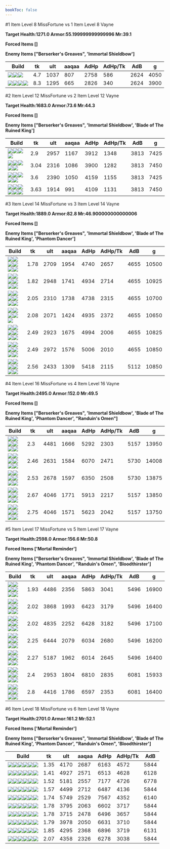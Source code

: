 ```yaml
---
bookToc: false
---
```


#1 Item Level 8 MissFortune vs 1 Item Level 8 Vayne

**Target Health:1271.0 Armor:55.199999999999996 Mr:39.1**


**Forced Items []**


**Enemy Items ["Berserker's Greaves", 'Immortal Shieldbow']**




Build | tk | ult | aaqaa | AdHp | AdHp/Tk | AdB | g
-|-|-|-|-|-|-|-
![](/item/3153.png)![](/item/1001.png)![](/item/1055.png)|4.7|1037|807|2758|586|2624|4050
![](/item/3156.png)![](/item/1001.png)![](/item/1055.png)![](/item/1036.png)|8.3|1295|665|2826|340|2624|3900




























































#2 Item Level 12 MissFortune vs 2 Item Level 12 Vayne

**Target Health:1683.0 Armor:73.6 Mr:44.3**


**Forced Items []**


**Enemy Items ["Berserker's Greaves", 'Immortal Shieldbow', 'Blade of The Ruined King']**




Build | tk | ult | aaqaa | AdHp | AdHp/Tk | AdB | g
-|-|-|-|-|-|-|-
![](/item/6676.png)![](/item/3142.png)![](/item/1055.png)![](/item/1037.png)|2.9|2957|1167|3912|1348|3813|7425
![](/item/3091.png)![](/item/3142.png)![](/item/1055.png)![](/item/1036.png)![](/item/1036.png)|3.04|2316|1086|3900|1282|3813|7450
![](/item/3156.png)![](/item/6676.png)![](/item/1001.png)![](/item/1055.png)![](/item/1037.png)|3.6|2390|1050|4159|1155|3813|7425
![](/item/3156.png)![](/item/3091.png)![](/item/1001.png)![](/item/1055.png)![](/item/1036.png)![](/item/1036.png)|3.63|1914|991|4109|1131|3813|7450




























































#3 Item Level 14 MissFortune vs 3 Item Level 14 Vayne

**Target Health:1889.0 Armor:82.8 Mr:46.900000000000006**


**Forced Items []**


**Enemy Items ["Berserker's Greaves", 'Immortal Shieldbow', 'Blade of The Ruined King', 'Phantom Dancer']**




Build | tk | ult | aaqaa | AdHp | AdHp/Tk | AdB | g
-|-|-|-|-|-|-|-
![](/item/3033.png)![](/item/3095.png)![](/item/6671.png)![](/item/1001.png)![](/item/1055.png)![](/item/1036.png)|1.78|2709|1954|4740|2657|4655|10500
![](/item/3153.png)![](/item/3033.png)![](/item/6676.png)![](/item/1001.png)![](/item/1055.png)![](/item/1037.png)|1.82|2948|1741|4934|2714|4655|10925
![](/item/3091.png)![](/item/3095.png)![](/item/6671.png)![](/item/1001.png)![](/item/1055.png)![](/item/1036.png)|2.05|2310|1738|4738|2315|4655|10700
![](/item/3153.png)![](/item/3091.png)![](/item/6675.png)![](/item/1001.png)![](/item/1055.png)|2.08|2071|1424|4935|2372|4655|10650
![](/item/3156.png)![](/item/6676.png)![](/item/6671.png)![](/item/1001.png)![](/item/1055.png)![](/item/1037.png)|2.49|2923|1675|4994|2006|4655|10825
![](/item/3156.png)![](/item/3033.png)![](/item/3095.png)![](/item/1001.png)![](/item/1055.png)![](/item/1038.png)|2.49|2972|1576|5006|2010|4655|10850
![](/item/3156.png)![](/item/3091.png)![](/item/6609.png)![](/item/1001.png)![](/item/1055.png)![](/item/1038.png)|2.56|2433|1309|5418|2115|5112|10850




























































#4 Item Level 16 MissFortune vs 4 Item Level 16 Vayne

**Target Health:2495.0 Armor:152.0 Mr:49.5**


**Forced Items []**


**Enemy Items ["Berserker's Greaves", 'Immortal Shieldbow', 'Blade of The Ruined King', 'Phantom Dancer', "Randuin's Omen"]**




Build | tk | ult | aaqaa | AdHp | AdHp/Tk | AdB | g
-|-|-|-|-|-|-|-
![](/item/3091.png)![](/item/3142.png)![](/item/3033.png)![](/item/6696.png)![](/item/1038.png)![](/item/1036.png)|2.3|4481|1666|5292|2303|5157|13950
![](/item/3153.png)![](/item/3033.png)![](/item/3091.png)![](/item/3078.png)![](/item/1001.png)![](/item/1037.png)|2.46|2631|1584|6070|2471|5730|14008
![](/item/3153.png)![](/item/3033.png)![](/item/3091.png)![](/item/6630.png)![](/item/1001.png)![](/item/1037.png)|2.53|2678|1597|6350|2508|5730|13875
![](/item/3153.png)![](/item/3033.png)![](/item/3156.png)![](/item/3142.png)![](/item/1038.png)![](/item/1036.png)|2.67|4046|1771|5913|2217|5157|13850
![](/item/3091.png)![](/item/3142.png)![](/item/3033.png)![](/item/3156.png)![](/item/1038.png)![](/item/1036.png)|2.75|4046|1571|5623|2042|5157|13750




























































#5 Item Level 17 MissFortune vs 5 Item Level 17 Vayne

**Target Health:2598.0 Armor:156.6 Mr:50.8**


**Forced Items ['Mortal Reminder']**


**Enemy Items ["Berserker's Greaves", 'Immortal Shieldbow', 'Blade of The Ruined King', 'Phantom Dancer', "Randuin's Omen", 'Bloodthirster']**




Build | tk | ult | aaqaa | AdHp | AdHp/Tk | AdB | g
-|-|-|-|-|-|-|-
![](/item/3091.png)![](/item/3142.png)![](/item/3033.png)![](/item/3095.png)![](/item/3153.png)![](/item/1038.png)|1.93|4486|2356|5863|3041|5496|16900
![](/item/3153.png)![](/item/3091.png)![](/item/6675.png)![](/item/3072.png)![](/item/3033.png)![](/item/1001.png)|2.02|3868|1993|6423|3179|5496|16400
![](/item/3091.png)![](/item/3142.png)![](/item/3072.png)![](/item/3033.png)![](/item/3153.png)![](/item/1038.png)|2.02|4835|2252|6428|3182|5496|17100
![](/item/6676.png)![](/item/3142.png)![](/item/3156.png)![](/item/3033.png)![](/item/6696.png)![](/item/1038.png)|2.25|6444|2079|6034|2680|5496|16200
![](/item/3091.png)![](/item/3142.png)![](/item/3033.png)![](/item/6696.png)![](/item/3156.png)![](/item/1038.png)|2.27|5187|1962|6014|2645|5496|16400
![](/item/3153.png)![](/item/3033.png)![](/item/3091.png)![](/item/3078.png)![](/item/3156.png)![](/item/1001.png)|2.4|2953|1804|6810|2835|6081|15933
![](/item/3091.png)![](/item/3142.png)![](/item/3033.png)![](/item/3156.png)![](/item/6035.png)![](/item/1038.png)|2.8|4416|1786|6597|2353|6081|16400




























































#6 Item Level 18 MissFortune vs 6 Item Level 18 Vayne

**Target Health:2701.0 Armor:161.2 Mr:52.1**


**Forced Items ['Mortal Reminder']**


**Enemy Items ["Berserker's Greaves", 'Immortal Shieldbow', 'Blade of The Ruined King', 'Phantom Dancer', "Randuin's Omen", 'Bloodthirster']**




Build | tk | ult | aaqaa | AdHp | AdHp/Tk | AdB
-|-|-|-|-|-|-
![](/item/3153.png)![](/item/3033.png)![](/item/6676.png)![](/item/3087.png)![](/item/3091.png)![](/item/6671.png)|1.35|4170|2687|6163|4572|5844
![](/item/3153.png)![](/item/3033.png)![](/item/6676.png)![](/item/3087.png)![](/item/3091.png)![](/item/6692.png)|1.41|4927|2571|6513|4628|6128
![](/item/3153.png)![](/item/3033.png)![](/item/6676.png)![](/item/3091.png)![](/item/3814.png)![](/item/6692.png)|1.52|5181|2557|7177|4726|6778
![](/item/3033.png)![](/item/3095.png)![](/item/6671.png)![](/item/3153.png)![](/item/3156.png)![](/item/6676.png)|1.57|4499|2712|6487|4136|5844
![](/item/3153.png)![](/item/3033.png)![](/item/6676.png)![](/item/3072.png)![](/item/3156.png)![](/item/6692.png)|1.74|5749|2529|7567|4352|6140
![](/item/3153.png)![](/item/3091.png)![](/item/6675.png)![](/item/3085.png)![](/item/3033.png)![](/item/3156.png)|1.78|3795|2063|6602|3717|5844
![](/item/3156.png)![](/item/3091.png)![](/item/3087.png)![](/item/3033.png)![](/item/3153.png)![](/item/6671.png)|1.78|3715|2478|6496|3657|5844
![](/item/3153.png)![](/item/3091.png)![](/item/6675.png)![](/item/3046.png)![](/item/3033.png)![](/item/3156.png)|1.79|3978|2050|6631|3710|5844
![](/item/3156.png)![](/item/3091.png)![](/item/3087.png)![](/item/3033.png)![](/item/3153.png)![](/item/6692.png)|1.85|4295|2368|6896|3719|6131
![](/item/3156.png)![](/item/6676.png)![](/item/6671.png)![](/item/3091.png)![](/item/3033.png)![](/item/3139.png)|2.07|4358|2326|6278|3038|5844




























































